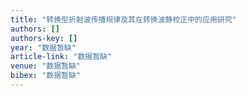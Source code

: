 ```yaml
---
title: "转换型折射波传播规律及其在转换波静校正中的应用研究"
authors: []
authors-key: []
year: "数据暂缺"
article-link: "数据暂缺"
venue: "数据暂缺"
bibex: "数据暂缺"
---
```

